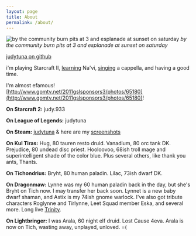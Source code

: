 ```yaml
---
layout: page
title: About
permalink: /about/
---
```


![by the community burn pits at 3 and esplanade at sunset on saturday](https://judytuna.com/files/2010/10/IMG_0214-1024x682.jpg)
*by the community burn pits at 3 and esplanade at sunset on saturday*

[judytuna on github](https://github.com/judytuna)

i'm playing Starcraft II, [learning](http://forum.learnnavi.org/) Na'vi, [singing](http://spottheoctop.us) a cappella, and having a good time.

I'm almost efamous! [http://www.gomtv.net/2011gslsponsors3/photos/65180](http://www.gomtv.net/2011gslsponsors3/photos/65180)!

**On Starcraft 2:** judy.933

**On League of Legends:** judytuna

**On Steam:** [judytuna](http://steamcommunity.com/id/judytuna) & here are my [screenshots](http://steamcommunity.com/id/judytuna/screenshots)

**On Kul Tiras:** Hug, 80 tauren resto druid. Vanadium, 80 orc tank DK. Prejudice, 80 undead disc priest. Hooloovoo, 68ish troll mage and superintelligent shade of the color blue. Plus several others, like thank you ants, Thants.

**On Tichondrius:** Bryht, 80 human paladin. Lilac, 73ish dwarf DK.

**On Dragonmaw:** Lynne was my 60 human paladin back in the day, but she's Bryht on Tich now. I may transfer her back soon. Lynnet is a new baby dwarf shaman, and Astix is my 74ish gnome warlock. I've also got tribute characters Roglynne and Tirlynne, Leet Squad member Eska, and several more. Long live [Trinity](http://trinity-dmaw.com).

**On Lightbringer:** I was Arala, 60 night elf druid. Lost Cause 4eva. Arala is now on Tich, wasting away, unplayed, unloved. =(
